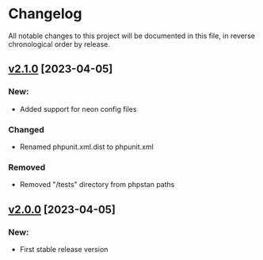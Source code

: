 # Changelog

All notable changes to this project will be documented in this file,
in reverse chronological order by release.

## [v2.1.0](https://github.com/zaphyr-org/config/compare/2.0.0...2.1.0) [2023-04-05]

### New:
* Added support for neon config files

### Changed
* Renamed phpunit.xml.dist to phpunit.xml

### Removed
* Removed "/tests" directory from phpstan paths

## [v2.0.0](https://github.com/zaphyr-org/config/compare/1.0.2...2.0.0) [2023-04-05]

### New:
* First stable release version
